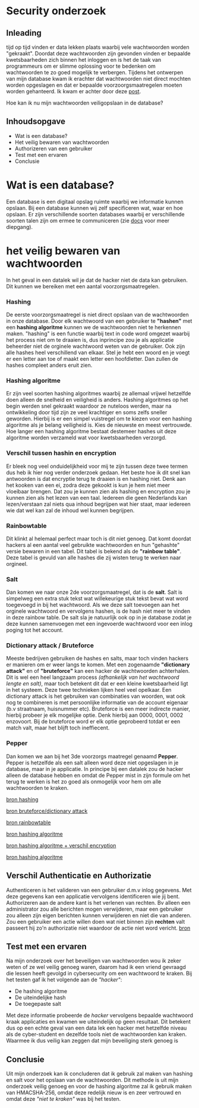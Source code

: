 # Security onderzoek
## Inleading
tijd op tijd vinden er data lekken plaats waarbij vele wachtwoorden worden "gekraakt". Doordat deze wachtwoorden zijn gevonden vinden er bepaalde kwetsbaarheden zich binnen het inloggen en is het de taak van programmeurs om er slimme oplossing voor te bedenken om wachtwoorden te zo goed mogelijk te verbergen. Tijdens het ontwerpen van mijn database kwam ik erachter dat wachtwoorden niet direct mochten worden opgeslagen en dat er bepaalde voorzoorgsmaatregelen moeten worden gehanteerd. Ik kwam er achter door deze [post](https://stackoverflow.com/questions/876342/storing-passwords-in-sql-server).

Hoe kan ik nu mijn wachtwoorden veiligopslaan in de database?


## Inhoudsopgave

- Wat is een database?
- Het veilig bewaren van wachtwoorden
- Authorizeren van een gebruiker
- Test met een ervaren
- Conclusie

# Wat is een database?
Een database is een digitaal opslag ruimte waarbij we informatie kunnen opslaan. Bij een database kunnen wij zelf specificeren wat, waar en hoe opslaan.
Er zijn verschillende soorten databases waarbij er verschillende soorten talen zijn om ermee te communiceren (zie [docs](https://github.com/kerimcanguney/webshop-portfolio/blob/main/docs/Database-onderzoek.md) voor meer diepgang).

# het veilig bewaren van wachtwoorden

In het geval in een datalek wil je dat de hacker niet de data kan gebruiken. Dit kunnen we bereiken met een aantal voorzorgsmaatregelen. 

### Hashing
De eerste voorzorgsmaatregel is niet direct opslaan van de wachtwoorden in onze database. Door elk wachtwoord van een gebruiker te **"hashen"** met een **hashing algoritme** kunnen we de wachtwoorden niet te herkennen maken. "hashing" is een functie waarbij text in code word omgezet waarbij het process niet om te draaien is, dus inprincipe zou je als applicatie beheerder niet de orginele wachtwoord weten van de gebruiker. Ook zijn alle hashes heel verschillend van elkaar. Stel je hebt een woord en je voegt er een letter aan toe of maakt een letter een hoofdletter. Dan zullen de hashes compleet anders eruit zien. 

### Hashing algoritme
Er zijn veel soorten hashing algoritmes waarbij ze allemaal vrijwel hetzelfde doen alleen de snelheid en veiligheid is anders. Hashing algoritmes op het begin werden snel gekraakt waardoor ze nuteloos werden, maar na ontwikkeling door tijd zijn ze veel krachtiger en soms zelfs sneller geworden. Hierbij is er een simpel vuistregel om te kiezen voor een hashing algoritme als je belang veiligheid is. Kies de nieuwste en meest vertrouwde. Hoe langer een hashing algoritme bestaat destemeer hashes uit deze algoritme worden verzameld wat voor kwetsbaarheden verzorgd.

### Verschil tussen hashin en encryption
Er bleek nog veel onduidelijkheid voor mij te zijn tussen deze twee termen dus heb ik hier nog verder onderzoek gedaan.
Het beste hoe ik dit snel kan antwoorden is dat encryptie terug te draaien is en hashing niet. Denk aan het kooken van een ei, zodra deze gekookt is kun je hem niet meer vloeibaar brengen. Dat zou je kunnen zien als hashing en encryption zou je kunnen zien als het lezen van een taal. Iedereen die geen Nederlands kan lezen/verstaan zal niets qua inhoud begrijpen wat hier staat, maar iedereen wie dat wel kan zal de inhoud wel kunnen begrijpen.

### Rainbowtable
Dit klinkt al helemaal perfect maar toch is dit niet genoeg. Dat komt doordat hackers al een aantal veel gebruikte wachtwoorden en hun "gehashte" versie bewaren in een tabel. Dit tabel is bekend als de **"rainbow table"**. Deze tabel is gevuld van alle hashes die zij wisten terug te werken naar orgineel.

### Salt
Dan komen we naar onze 2de voorzorgsmaatregel, dat is de **salt**. Salt is simpelweg een extra stuk tekst wat willekeurige stuk tekst bevat wat word toegevoegd in bij het wachtwoord. Als we deze salt toevoegen aan het orginele wachtwoord en vervolgens hashen, is de hash niet meer te vinden in deze rainbow table. 
De salt sla je natuurlijk ook op in je database zodat je deze kunnen samenvoegen met een ingevoerde wachtwoord voor een inlog poging tot het account.

### Dictionary attack / Bruteforce
Meeste bedrijven gebruiken de hashes en salts, maar toch vinden hackers er manieren om er weer langs te komen. Met een zogenaamde **"dictionary attack"** en of **"bruteforce"** kan een hacker de wachtwoorden achterhalen. Dit is wel een heel langzaam process *(afhankelijk van het wachtwoord lengte en salt)*, maar toch betekent dit dat er een kleine kwetsbaarheid ligt in het systeem. Deze twee technieken lijken heel veel opelkaar. Een dictionary attack is het gebruiken van combinaties van woorden, wat ook nog te combineren is met persoonlijke informatie van de account eigenaar (b.v straatnaam, huisnummer etc). Bruteforce is een meer indirecte manier, hierbij probeer je elk mogelijke optie. Denk hierbij aan 0000, 0001, 0002 enzovoort. Bij de bruteforce word er elk optie geprobeerd totdat er een match valt, maar het blijft toch ineffiecent.


### Pepper
Dan komen we aan bij het 3de voorzorgs maatregel genaamd **Pepper**. Pepper is hetzelfde als een salt alleen word deze niet opgeslagen in je database, maar in je applicatie. In principe bij een datalek zou de hacker alleen de database hebben en omdat de Pepper mist in zijn formule om het terug te werken is het zo goed als onmogelijk voor hem om alle wachtwoorden te kraken.

[bron hashing](https://www.youtube.com/watch?v=FvstbO787Qo)

[bron bruteforce/dictionary attack](https://www.fortinet.com/resources/cyberglossary/brute-force-attack)

[bron rainbowtable](https://www.beyondidentity.com/glossary/rainbow-table-attack#:~:text=A%20rainbow%20table%20attack%20is,instead%20encrypt%20passwords%20using%20hashes.)

[bron hashing algoritme](https://blog.jscrambler.com/hashing-algorithms#:~:text=A%20hashing%20algorithm%20is%20a,hashing%20algorithms%20have%20been%20compromised.)

[bron hashing algoritme + verschil encryption](https://geekyhumans.com/de/encryption-and-hashing-algorithms/)

[bron hashing algoritme](https://docs.microsoft.com/en-us/aspnet/core/security/data-protection/consumer-apis/password-hashing?view=aspnetcore-5-0)


## Verschil Authenticatie en Authorizatie
Authenticeren is het valideren van een gebruiker d.m.v inlog gegevens. Met deze gegevens kan een applicatie vervolgens identificeren wie jij bent.
Authorizeren aan de andere kant is het verlenen van rechten. Bv alleen een administrator zou alle berichten mogen verwijderen, maar een gebruiker zou alleen zijn eigen berichten kunnen verwijderen en niet die van anderen. Zou een gebruiker een actie willen doen wat niet binnen zijn **rechten** valt passeert hij zo'n authorizatie niet waardoor de actie niet word vericht. 
[bron](https://www.sailpoint.com/identity-library/difference-between-authentication-and-authorization/#:~:text=Simply%20put%2C%20authentication%20is%20the,a%20user%20has%20access%20to)

## Test met een ervaren
Na mijn onderzoek over het beveiligen van wachtwoorden wou ik zeker weten of ze wel veilig genoeg waren, daarom had ik een vriend gevraagd die lessen heeft gevolgd in cybersecurity om een wachtwoord te kraken. 
Bij het testen gaf ik het volgende aan de *"hacker"*:
- De hashing algoritme
- De uiteindelijke hash
- De toegepaste salt

Met deze informatie probeerde de *hacker* vervolgens bepaalde wachtwoord kraak applicaties en kwamen we uiteindelijk op geen resultaat.
Dit betekent dus op een echte geval van een data lek een hacker met hetzelfde niveau als de cyber-student en dezelfde tools niet de wachtwoorden kan kraken. 
Waarmee ik dus veilig kan zeggen dat mijn beveiliging sterk genoeg is

## Conclusie
Uit mijn onderzoek kan ik concluderen dat ik gebruik zal maken van hashing en salt voor het opslaan van de wachtwoorden. Dit methode is uit mijn onderzoek veilig genoeg en voor de hashing algoritme zal ik gebruik maken van HMACSHA-256, omdat deze redelijk nieuw is en zeer vertrouwd en omdat deze *"niet te kraken"* was bij het testen.
